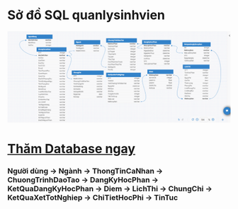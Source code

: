 # Sở đồ SQL quanlysinhvien
<img src = "https://github.com/cuongle4399/cuongle4399/blob/main/img/QLSV%20database.png">
<h1><a href="https://erd.dbdesigner.net/designer/schema/1746671858-qlsv">Thăm Database ngay</a></h1>
<h3>Người dùng -> Ngành -> ThongTinCaNhan -> ChuongTrinhDaoTao -> DangKyHocPhan -> KetQuaDangKyHocPhan -> Diem -> LichThi -> ChungChi
-> KetQuaXetTotNghiep -> ChiTietHocPhi -> TinTuc</h3>
